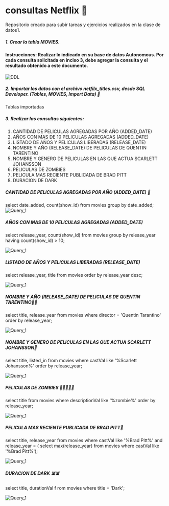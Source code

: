 # consultas Netflix 🍿    
Repositorio creado para subir tareas y ejercicios realizados en la clase de datos1.


##### 1. Crear la tabla MOVIES.

#### Instrucciones: Realizar lo indicado en su base de datos Autonomous.  Por cada consulta solicitada en inciso 3, debe agregar la consulta y el resultado obtenido a este documento. 

![DDL](https://github.com/lsophiagr/datos2021-tareas/blob/main/images/foto1.png)

##### 2. Importar los datos con el archivo netfilx_titles.csv, desde SQL Developer.  (Tables, MOVIES, Import Data) 👀
Tablas importadas


##### 3. Realizar las consultas siguientes: 
1.    CANTIDAD DE PELICULAS AGREGADAS POR AÑO (ADDED_DATE)
2.    AÑOS CON MAS DE 10 PELICULAS AGREGADAS (ADDED_DATE)
3.    LISTADO DE AÑOS Y PELICULAS LIBERADAS (RELEASE_DATE) 
4.    NOMBRE Y AÑO (RELEASE_DATE) DE PELICULAS DE QUENTIN TARENTINO
5.    NOMBRE Y GENERO DE PELICULAS EN LAS QUE ACTUA SCARLETT JOHANSSON
6.    PELICULAS DE ZOMBIES 
7.    PELICULA MAS RECIENTE PUBLICADA DE BRAD PITT
8.    DURACION DE DARK


##### CANTIDAD DE PELICULAS AGREGADAS POR AÑO (ADDED_DATE) 🧞
select date_added,
count(show_id) 
from movies 
group by date_added;
![Query_1](https://github.com/lsophiagr/datos2021-tareas/blob/main/images/foto%202.png)



##### AÑOS CON MAS DE 10 PELICULAS AGREGADAS (ADDED_DATE)
select release_year, 
count(show_id) 
from movies 
group by release_year 
having count(show_id) > 10;

![Query_1](https://github.com/lsophiagr/datos2021-tareas/blob/main/images/foto%203.png)


##### LISTADO DE AÑOS Y PELICULAS LIBERADAS (RELEASE_DATE) 

select release_year, title 
from movies 
order by release_year desc;


![Query_1](https://github.com/lsophiagr/datos2021-tareas/blob/main/images/foto%204.png)


##### NOMBRE Y AÑO (RELEASE_DATE) DE PELICULAS DE QUENTIN TARENTINO👨‍🦰
select title, release_year 
from movies 
where director = 'Quentin Tarantino' 
order by release_year;




![Query_1](https://github.com/lsophiagr/datos2021-tareas/blob/main/images/foto%205.png)


##### NOMBRE Y GENERO DE PELICULAS EN LAS QUE ACTUA SCARLETT JOHANSSON👩‍
select title, listed_in 
from movies 
where castVal like '%Scarlett Johansson%'
order by release_year;




![Query_1](https://github.com/lsophiagr/datos2021-tareas/blob/main/images/foto%206.png)


##### PELICULAS DE ZOMBIES 🧟‍♀️🧟‍♀️🧟‍
select title 
from movies 
where descriptionVal 
like '%zombie%'
order by release_year;





![Query_1](https://github.com/lsophiagr/datos2021-tareas/blob/main/images/foto%207.png)


##### PELICULA MAS RECIENTE PUBLICADA DE BRAD PITT🧛
select title, release_year 
from movies 
where castVal like '%Brad Pitt%' and release_year = (
select max(release_year) 
from movies 
where castVal like '%Brad Pitt%');




![Query_1](https://github.com/lsophiagr/datos2021-tareas/blob/main/images/foto%208.png)


##### DURACION DE DARK ☠️☠️
select title, durationVal f
rom movies 
where title = 'Dark';



![Query_1](https://github.com/lsophiagr/datos2021-tareas/blob/main/images/foto%209.png)

